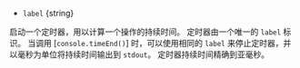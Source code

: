 <!-- YAML
added: v0.1.104
-->
* `label` {string}

启动一个定时器，用以计算一个操作的持续时间。
定时器由一个唯一的 `label` 标识。
当调用 [`console.timeEnd()`] 时，可以使用相同的 `label` 来停止定时器，并以毫秒为单位将持续时间输出到 `stdout`。
定时器持续时间精确到亚毫秒。

